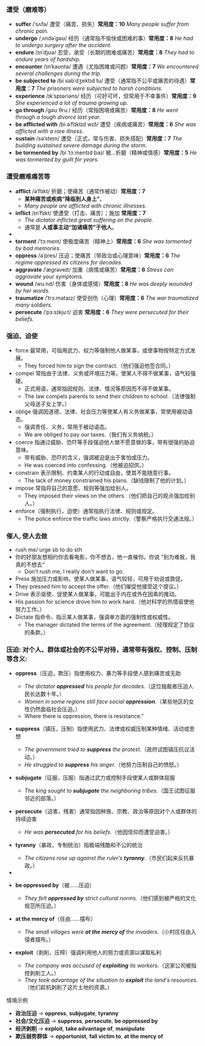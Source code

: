 ### 遭受（磨难等）
- **suffer** /ˈsʌfə/ 遭受（痛苦、损失）**常用度：10**
  *Many people suffer from chronic pain.*
- **undergo** /ˌʌndəˈɡəʊ/ 经历（通常指不愉快或困难的事）**常用度：8**
  *He had to undergo surgery after the accident.*
- **endure** /ɪnˈdjʊə/ 忍受，承受（长期的困难或痛苦）**常用度：8**
  *They had to endure years of hardship.*
- **encounter** /ɪnˈkaʊntə/ 遭遇（尤指困难或问题）**常用度：7**
  *We encountered several challenges during the trip.*
- **be subjected to** /bi səbˈdʒektɪd tu/ 遭受（通常指不公平或痛苦的待遇）**常用度：7**
  *The prisoners were subjected to harsh conditions.*
- **experience** /ɪkˈspɪəriəns/ 经历（可好可坏，但常用于不幸事件）**常用度：9**
  *She experienced a lot of trauma growing up.*
- **go through** /ɡəʊ θruː/ 经历（常指困境或痛苦）**常用度：8**
  *He went through a tough divorce last year.*
- **be afflicted with** /bi əˈflɪktɪd wɪð/ 遭受（疾病或痛苦）**常用度：6**
  *She was afflicted with a rare illness.*
- **sustain** /səˈsteɪn/ 遭受（正式，常与伤害、损失搭配）**常用度：7**
  *The building sustained severe damage during the storm.*
- **be tormented by** /bi ˈtɔːmentɪd baɪ/ 被…折磨（精神或情感）**常用度：5**
  *He was tormented by guilt for years.*


### 遭受磨难痛苦等

- **afflict** /əˈflɪkt/ 折磨；使痛苦（通常作被动）**常用度：7**
  - **某种痛苦或疾病“降临到人身上”**。
  - *Many people are afflicted with chronic illnesses.*
- **inflict** /ɪnˈflɪkt/ 使遭受（打击、痛苦）；施加 **常用度：7**
  - *The dictator inflicted great suffering on the people.*
  - 通常是 **人或事主动“加诸痛苦”于他人**。
-
- **torment** /ˈtɔːment/ 使极度痛苦（精神上）**常用度：6**
  *She was tormented by bad memories.*
- **oppress** /əˈpres/ 压迫；使痛苦（带政治或心理意味）**常用度：6**
  *The regime oppressed its citizens for decades.*
- **aggravate** /ˈæɡrəveɪt/ 加重（病情或痛苦）**常用度：6**
  *Stress can aggravate your symptoms.*
- **wound** /wuːnd/ 伤害（身体或感情）**常用度：8**
  *He was deeply wounded by her words.*
- **traumatize** /ˈtrɔːmətaɪz/ 使受创伤（心理）**常用度：6**
  *The war traumatized many soldiers.*
- **persecute** /ˈpɜːsɪkjuːt/ 迫害 **常用度：6**
  *They were persecuted for their beliefs.*

### 强迫、迫使
- force 最常用，可指用武力、权力等强制他人做某事，或使事物按特定方式发展。
  - They forced him to sign the contract.（他们强迫他签合同。）
- compel 常指由于法律、义务或环境压力等，使某人不得不做某事，语气较强硬。
  - 正式用语，通常指因规则、法律、情况等原因而不得不做某事。
  - The law compels parents to send their children to school.（法律强制父母送子女上学。）
- oblige 强调因道德、法律、社会压力等使某人有义务做某事，常使用被动语态。
  - 强调责任、义务，常用于被动语态。
  - We are obliged to pay our taxes.（我们有义务纳税。）
- coerce 指通过威胁、恐吓等手段强迫他人做不愿意做的事，带有很强的胁迫意味。
  - 带有威胁、恐吓的含义，强调被迫是出于害怕或压力。
  - He was coerced into confessing.（他被迫招供。）
- constrain 表示限制、约束某人的行动或自由，使其不能随意行事。
  - The lack of money constrained his plans.（缺钱限制了他的计划。）
- impose 常指将自己的意愿、规则等强加给别人。
  - They imposed their views on the others.（他们把自己的观点强加给别人。）
- enforce（强制执行，迫使）通常指执行法律、规则或规定。
  -  The police enforce the traffic laws strictly.（警察严格执行交通法规。）

### 催人, 使人去做
- rush me/ urge sb to do sth
- 你的好朋友想相约你去看电影，你不想去，他一直催你。你说 ”别为难我，我真的不想去“
  - Don't rush me, I really don't want to go.
-  Press 施加压力或影响，使某人做某事，语气较轻，可用于劝说或敦促。
  - They pressed him to accept the offer.（他们催促他接受这个提议。）
-  Drive 表示驱使、促使某人做某事，可能出于内在或外在因素的推动。
  - His passion for science drove him to work hard.（他对科学的热情驱使他努力工作。）
- Dictate 指命令、指示某人做某事，强调单方面的强制性或权威性。
  - The manager dictated the terms of the agreement.（经理规定了协议的条款。）

### 压迫: 对个人、群体或社会的不公平对待，通常带有强权、控制、压制等含义:
- **oppress**（压迫，欺压）指使用权力、暴力等手段使人感到痛苦或无助
  - *The dictator **oppressed** his people for decades.*（这位独裁者压迫人民长达数十年。）
  - *Women in some regions still face social **oppression**.*（某些地区的女性仍然面临社会压迫。）
  - Where there is oppression, there is resistance.” 
- **suppress**（镇压，压制）指使用武力、法律或权威压制某种情绪、活动或思想
  - *The government tried to **suppress** the protest.*（政府试图镇压抗议活动。） 
  - *He struggled to **suppress** his anger.*（他努力压制自己的愤怒。）
- **subjugate**（征服，压服）指通过武力或控制手段使某人或群体屈服
  - *The king sought to **subjugate** the neighboring tribes.*（国王试图征服邻近的部落。）
- **persecute**（迫害，残害）通常指因种族、宗教、政治等原因对个人或群体的持续迫害
  - *He was **persecuted** for his beliefs.*（他因信仰而遭受迫害。）
- **tyranny**（暴政，专制统治）指极端残酷和不公的统治   
  - *The citizens rose up against the ruler’s **tyranny**.*（市民们起来反抗暴政。）
  
- 
- **be oppressed by**（被……压迫）  
  - *They felt **oppressed by** strict cultural norms.*（他们感到被严格的文化规范所压迫。）
- **at the mercy of**（任由……摆布）
  - *The small villages were **at the mercy of** the invaders.*（小村庄任由入侵者摆布。）
- **exploit**（剥削，压榨）强调利用他人的努力或资源以谋取私利
  - *The company was accused of **exploiting** its workers.*（这家公司被指控剥削工人。）
  - *They took advantage of the situation to **exploit** the land's resources.*（他们趁机剥削了这片土地的资源。）

情境示例
- **政治压迫** → **oppress**, **subjugate**, **tyranny**
- **社会/文化压迫** → **suppress**, **persecute**, **be oppressed by**
- **经济剥削** → **exploit**, **take advantage of**, **manipulate**
- **欺压弱势群体** → **opportunist**, **fall victim to**, **at the mercy of**

